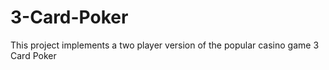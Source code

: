 # 3-Card-Poker
This project implements a two player version of the popular casino game 3 Card Poker
